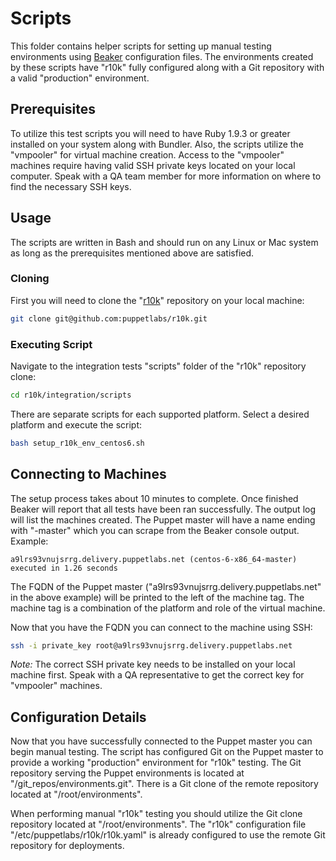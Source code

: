 Scripts
=======

This folder contains helper scripts for setting up manual testing environments
using [Beaker](https://github.com/puppetlabs/beaker) configuration files. The
environments created by these scripts have "r10k" fully configured along with
a Git repository with a valid "production" environment.

## Prerequisites

To utilize this test scripts you will need to have Ruby 1.9.3 or greater
installed on your system along with Bundler. Also, the scripts utilize the
"vmpooler" for virtual machine creation. Access to the "vmpooler" machines
require having valid SSH private keys located on your local computer. Speak
with a QA team member for more information on where to find the necessary
SSH keys.

## Usage

The scripts are written in Bash and should run on any Linux or Mac system as
long as the prerequisites mentioned above are satisfied.

### Cloning

First you will need to clone the "[r10k](https://github.com/puppetlabs/r10k)" repository on your local machine:

```bash
git clone git@github.com:puppetlabs/r10k.git
```

### Executing Script

Navigate to the integration tests "scripts" folder of the "r10k" repository
clone:

```bash
cd r10k/integration/scripts
```

There are separate scripts for each supported platform. Select a desired
platform and execute the script:

```bash
bash setup_r10k_env_centos6.sh
```

## Connecting to Machines

The setup process takes about 10 minutes to complete. Once finished Beaker
will report that all tests have been ran successfully. The output log will
list the machines created. The Puppet master will have a name ending with
"-master" which you can scrape from the Beaker console output. Example:

```
a9lrs93vnujsrrg.delivery.puppetlabs.net (centos-6-x86_64-master) executed in 1.26 seconds
```

The FQDN of the Puppet master ("a9lrs93vnujsrrg.delivery.puppetlabs.net" in the
above example) will be printed to the left of the machine tag. The machine tag
is a combination of the platform and role of the virtual machine.

Now that you have the FQDN you can connect to the machine using SSH:

```bash
ssh -i private_key root@a9lrs93vnujsrrg.delivery.puppetlabs.net
```

*Note:* The correct SSH private key needs to be installed on your local machine
first. Speak with a QA representative to get the correct key for "vmpooler"
machines.

## Configuration Details

Now that you have successfully connected to the Puppet master you can begin
manual testing. The script has configured Git on the Puppet master to provide
a working "production" environment for "r10k" testing. The Git repository
serving the Puppet environments is located at "/git_repos/environments.git".
There is a Git clone of the remote repository located at "/root/environments".

When performing manual "r10k" testing you should utilize the Git clone
repository located at "/root/environments". The "r10k" configuration file
"/etc/puppetlabs/r10k/r10k.yaml" is already configured to use the remote Git
repository for deployments.
